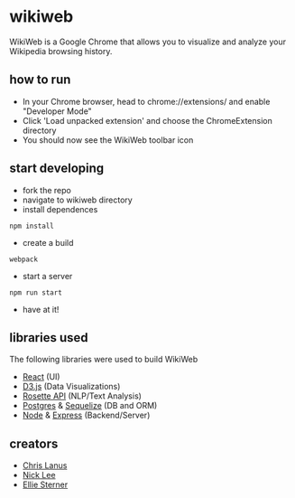 # wikiweb
WikiWeb is a Google Chrome that allows you to visualize and analyze your Wikipedia browsing history.

## how to run
* In your Chrome browser, head to chrome://extensions/ and enable "Developer Mode"
* Click 'Load unpacked extension' and choose the ChromeExtension directory
* You should now see the WikiWeb toolbar icon

## start developing
* fork the repo
* navigate to wikiweb directory
* install dependences
```
npm install
```

* create a build
```
webpack
```

* start a server
```
npm run start
```
* have at it!

## libraries used
The following libraries were used to build WikiWeb
* [React](https://facebook.github.io/react/) (UI)
* [D3.js](https://d3js.org/) (Data Visualizations)
* [Rosette API](https://www.rosette.com/) (NLP/Text Analysis)
* [Postgres](https://www.postgresql.org/) & [Sequelize](http://docs.sequelizejs.com/) (DB and ORM)
* [Node](https://nodejs.org/en/) & [Express](https://expressjs.com/) (Backend/Server)

## creators
* [Chris Lanus](https://github.com/cqlanus)
* [Nick Lee](https://github.com/nicklee100)
* [Ellie Sterner](https://github.com/mestern)
